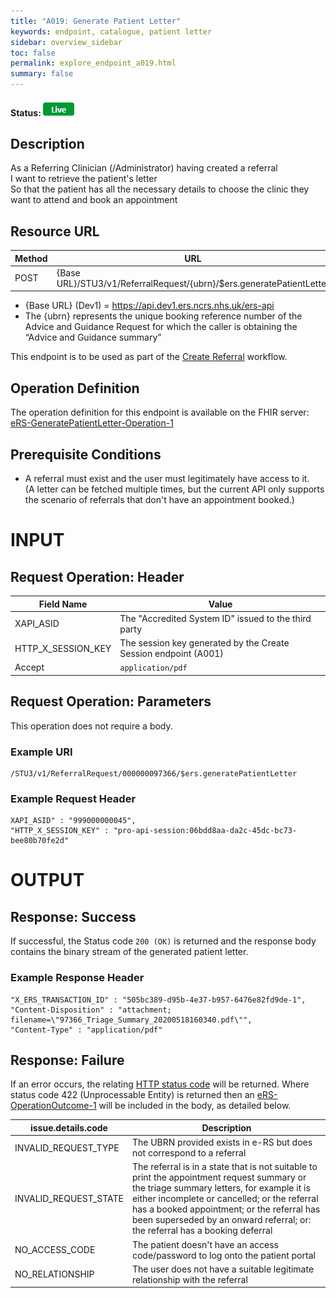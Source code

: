 ```yaml
---
title: "A019: Generate Patient Letter"
keywords: endpoint, catalogue, patient letter
sidebar: overview_sidebar
toc: false
permalink: explore_endpoint_a019.html
summary: false
---
```


#### Status: ![Live](images/icons/api_live.png)

## Description
As a Referring Clinician (/Administrator) having created a referral  
I want to retrieve the patient's letter  
So that the patient has all the necessary details to choose the clinic they want to attend and book an appointment  

## Resource URL

| Method | URL | Authentication |
| -------------| --- | ---------------- |
| POST | {Base URL}/STU3/v1/ReferralRequest/{ubrn}/$ers.generatePatientLetter | Session Token [(Details)](develop_business_flow_bf001.html) |

- {Base URL} (Dev1) = https://api.dev1.ers.ncrs.nhs.uk/ers-api
- The {ubrn} represents the unique booking reference number of the Advice and Guidance Request for which the caller is obtaining the “Advice and Guidance summary”

This endpoint is to be used as part of the [Create Referral](develop_business_flow_bf004.html) workflow.

## Operation Definition
The operation definition for this endpoint is available on the FHIR server: [eRS-GeneratePatientLetter-Operation-1](https://fhir.nhs.uk/STU3/OperationDefinition/eRS-GeneratePatientLetter-Operation-1)

## Prerequisite Conditions
- A referral must exist and the user must legitimately have access to it.   
(A letter can be fetched multiple times, but the current API only supports the scenario of referrals that don't have an appointment booked.)

# INPUT

## Request Operation: Header

| Field Name | Value |
| ---- | ---- |
| XAPI_ASID | The "Accredited System ID" issued to the third party |
| HTTP_X_SESSION_KEY | The session key generated by the Create Session endpoint (A001)  |
| Accept | `application/pdf` |

## Request Operation: Parameters
This operation does not require a body.

### Example URI
```http
/STU3/v1/ReferralRequest/000000097366/$ers.generatePatientLetter
```

### Example Request Header
```http
XAPI_ASID" : "999000000045",
"HTTP_X_SESSION_KEY" : "pro-api-session:06bdd8aa-da2c-45dc-bc73-bee80b70fe2d"
```

# OUTPUT
## Response: Success
If successful, the Status code `200 (OK)` is returned and the response body contains the binary stream of the generated patient letter.

### Example Response Header
```http
"X_ERS_TRANSACTION_ID" : "505bc389-d95b-4e37-b957-6476e82fd9de-1",
"Content-Disposition" : "attachment; filename=\"97366_Triage_Summary_20200518160340.pdf\"",
"Content-Type" : "application/pdf"
```

## Response: Failure
If an error occurs, the relating [HTTP status code](explore_error_messages.html) will be returned. Where status code 422 (Unprocessable Entity) is returned then an [eRS-OperationOutcome-1](https://fhir.nhs.uk/STU3/StructureDefinition/eRS-OperationOutcome-1) will be included in the body, as detailed below.  

| issue.details.code | Description |
| ------------------ | ------ |
| INVALID_REQUEST_TYPE | The UBRN provided exists in e-RS but does not correspond to a referral |
| INVALID_REQUEST_STATE | The referral is in a state that is not suitable to print the appointment request summary or the triage summary letters, for example it is either incomplete or cancelled; or the referral has a booked appointment; or the referral has been superseded by an onward referral; or: the referral has a booking deferral |  
| NO_ACCESS_CODE | The patient doesn't have an access code/password to log onto the patient portal |
| NO_RELATIONSHIP | The user does not have a suitable legitimate relationship with the referral |
